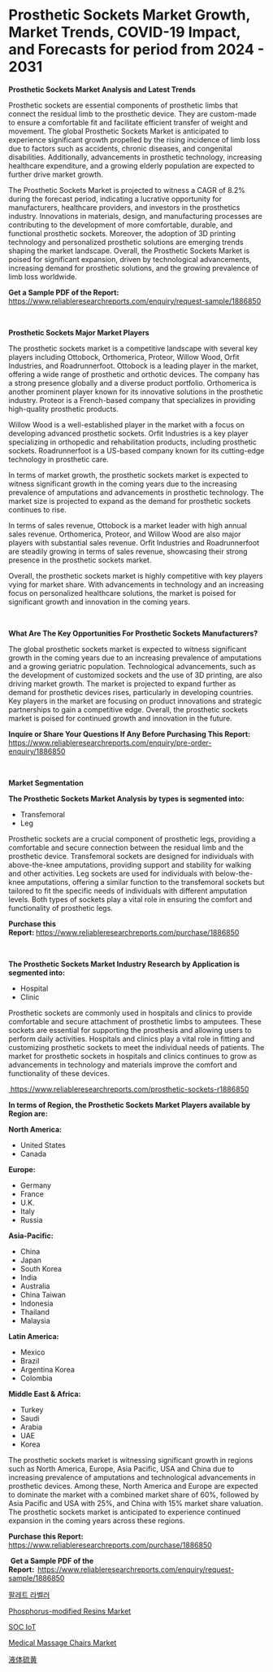 <p><h1>Prosthetic Sockets Market Growth, Market Trends, COVID-19 Impact, and Forecasts for period from 2024 - 2031</h1></p><p><strong>Prosthetic Sockets Market Analysis and Latest Trends</strong></p>
<p><p>Prosthetic sockets are essential components of prosthetic limbs that connect the residual limb to the prosthetic device. They are custom-made to ensure a comfortable fit and facilitate efficient transfer of weight and movement. The global Prosthetic Sockets Market is anticipated to experience significant growth propelled by the rising incidence of limb loss due to factors such as accidents, chronic diseases, and congenital disabilities. Additionally, advancements in prosthetic technology, increasing healthcare expenditure, and a growing elderly population are expected to further drive market growth.</p><p>The Prosthetic Sockets Market is projected to witness a CAGR of 8.2% during the forecast period, indicating a lucrative opportunity for manufacturers, healthcare providers, and investors in the prosthetics industry. Innovations in materials, design, and manufacturing processes are contributing to the development of more comfortable, durable, and functional prosthetic sockets. Moreover, the adoption of 3D printing technology and personalized prosthetic solutions are emerging trends shaping the market landscape. Overall, the Prosthetic Sockets Market is poised for significant expansion, driven by technological advancements, increasing demand for prosthetic solutions, and the growing prevalence of limb loss worldwide.</p></p>
<p><strong>Get a Sample PDF of the Report:&nbsp;</strong> <a href="https://www.reliableresearchreports.com/enquiry/request-sample/1886850">https://www.reliableresearchreports.com/enquiry/request-sample/1886850</a></p>
<p>&nbsp;</p>
<p><strong>Prosthetic Sockets Major Market Players</strong></p>
<p><p>The prosthetic sockets market is a competitive landscape with several key players including Ottobock, Orthomerica, Proteor, Willow Wood, Orfit Industries, and Roadrunnerfoot. Ottobock is a leading player in the market, offering a wide range of prosthetic and orthotic devices. The company has a strong presence globally and a diverse product portfolio. Orthomerica is another prominent player known for its innovative solutions in the prosthetic industry. Proteor is a French-based company that specializes in providing high-quality prosthetic products.</p><p>Willow Wood is a well-established player in the market with a focus on developing advanced prosthetic sockets. Orfit Industries is a key player specializing in orthopedic and rehabilitation products, including prosthetic sockets. Roadrunnerfoot is a US-based company known for its cutting-edge technology in prosthetic care.</p><p>In terms of market growth, the prosthetic sockets market is expected to witness significant growth in the coming years due to the increasing prevalence of amputations and advancements in prosthetic technology. The market size is projected to expand as the demand for prosthetic sockets continues to rise.</p><p>In terms of sales revenue, Ottobock is a market leader with high annual sales revenue. Orthomerica, Proteor, and Willow Wood are also major players with substantial sales revenue. Orfit Industries and Roadrunnerfoot are steadily growing in terms of sales revenue, showcasing their strong presence in the prosthetic sockets market.</p><p>Overall, the prosthetic sockets market is highly competitive with key players vying for market share. With advancements in technology and an increasing focus on personalized healthcare solutions, the market is poised for significant growth and innovation in the coming years.</p></p>
<p>&nbsp;</p>
<p><strong>What Are The Key Opportunities For Prosthetic Sockets Manufacturers?</strong></p>
<p><p>The global prosthetic sockets market is expected to witness significant growth in the coming years due to an increasing prevalence of amputations and a growing geriatric population. Technological advancements, such as the development of customized sockets and the use of 3D printing, are also driving market growth. The market is projected to expand further as demand for prosthetic devices rises, particularly in developing countries. Key players in the market are focusing on product innovations and strategic partnerships to gain a competitive edge. Overall, the prosthetic sockets market is poised for continued growth and innovation in the future.</p></p>
<p><strong>Inquire or Share Your Questions If Any Before Purchasing This Report:</strong> <a href="https://www.reliableresearchreports.com/enquiry/pre-order-enquiry/1886850">https://www.reliableresearchreports.com/enquiry/pre-order-enquiry/1886850</a></p>
<p>&nbsp;</p>
<p><strong>Market Segmentation</strong></p>
<p><strong>The Prosthetic Sockets Market Analysis by types is segmented into:</strong></p>
<p><ul><li>Transfemoral</li><li>Leg</li></ul></p>
<p><p>Prosthetic sockets are a crucial component of prosthetic legs, providing a comfortable and secure connection between the residual limb and the prosthetic device. Transfemoral sockets are designed for individuals with above-the-knee amputations, providing support and stability for walking and other activities. Leg sockets are used for individuals with below-the-knee amputations, offering a similar function to the transfemoral sockets but tailored to fit the specific needs of individuals with different amputation levels. Both types of sockets play a vital role in ensuring the comfort and functionality of prosthetic legs.</p></p>
<p><strong>Purchase this Report:&nbsp;</strong><a href="https://www.reliableresearchreports.com/purchase/1886850">https://www.reliableresearchreports.com/purchase/1886850</a></p>
<p>&nbsp;</p>
<p><strong>The Prosthetic Sockets Market Industry Research by Application is segmented into:</strong></p>
<p><ul><li>Hospital</li><li>Clinic</li></ul></p>
<p><p>Prosthetic sockets are commonly used in hospitals and clinics to provide comfortable and secure attachment of prosthetic limbs to amputees. These sockets are essential for supporting the prosthesis and allowing users to perform daily activities. Hospitals and clinics play a vital role in fitting and customizing prosthetic sockets to meet the individual needs of patients. The market for prosthetic sockets in hospitals and clinics continues to grow as advancements in technology and materials improve the comfort and functionality of these devices.</p></p>
<p><a href="https://www.reliableresearchreports.com/prosthetic-sockets-r1886850">&nbsp;https://www.reliableresearchreports.com/prosthetic-sockets-r1886850</a></p>
<p><strong>In terms of Region, the Prosthetic Sockets Market Players available by Region are:</strong></p>
<p>
    <p> <strong> North America: </strong>
        <ul>
            <li>United States</li>
            <li>Canada</li>
        </ul>
        </p> 
    <p> <strong> Europe: </strong>
        <ul>
            <li>Germany</li>
            <li>France</li>
            <li>U.K.</li>
            <li>Italy</li>
            <li>Russia</li>
        </ul>
        </p> 
    <p> <strong> Asia-Pacific: </strong>
        <ul>
            <li>China</li>
            <li>Japan</li>
            <li>South Korea</li>
            <li>India</li>
            <li>Australia</li>
            <li>China Taiwan</li>
            <li>Indonesia</li>
            <li>Thailand</li>
            <li>Malaysia</li>
        </ul>
        </p> 
    <p> <strong> Latin America: </strong>
        <ul>
            <li>Mexico</li>
            <li>Brazil</li>
            <li>Argentina Korea</li>
            <li>Colombia</li>
        </ul>
        </p> 
    <p> <strong> Middle East & Africa: </strong>
        <ul>
            <li>Turkey</li>
            <li>Saudi</li>
            <li>Arabia</li>
            <li>UAE</li>
            <li>Korea</li>
        </ul>
    </p>
    </p>
<p><p>The prosthetic sockets market is witnessing significant growth in regions such as North America, Europe, Asia Pacific, USA and China due to increasing prevalence of amputations and technological advancements in prosthetic devices. Among these, North America and Europe are expected to dominate the market with a combined market share of 60%, followed by Asia Pacific and USA with 25%, and China with 15% market share valuation. The prosthetic sockets market is anticipated to experience continued expansion in the coming years across these regions.</p></p>
<p><strong>Purchase this Report: </strong><a href="https://www.reliableresearchreports.com/purchase/1886850">https://www.reliableresearchreports.com/purchase/1886850</a></p>
<p>&nbsp;<strong>Get a Sample PDF of the Report:&nbsp;&nbsp;</strong><a href="https://www.reliableresearchreports.com/enquiry/request-sample/1886850">https://www.reliableresearchreports.com/enquiry/request-sample/1886850</a></p>
<p><strong></strong></p>
<p><p><a href="https://github.com/CliftonFisher9067/Market-Research-Report-List-1/blob/main/953275045005.md">팔레트 라벨러</a></p><p><a href="https://issuu.com/reportprime-2/docs/phosphorus-modified-resins-market-size-2030.pptx">Phosphorus-modified Resins Market</a></p><p><a href="https://github.com/vskv4779xr1/Market-Research-Report-List-2/blob/main/287697845004.md">SOC IoT</a></p><p><a href="https://github.com/joannagoyvaerts/Market-Research-Report-List-2/blob/main/medical-massage-chairs-market.md">Medical Massage Chairs Market</a></p><p><a href="https://github.com/andym141978/Market-Research-Report-List-1/blob/main/209176849956.md">液体硫黄</a></p></p>